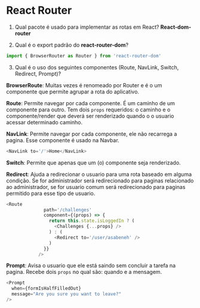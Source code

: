# React Router
1. Qual pacote é usado para implementar as rotas em React?
**React-dom-router**

2. Qual é o export padrão do **react-router-dom**?
```js
import { BrowserRouter as Router } from 'react-router-dom'
``` 

3. Qual é o uso dos seguintes componentes (Route, NavLink, Switch, Redirect, Prompt)?

**BrowserRoute**: Muitas vezes é renomeado por Router e é o um componente que permite agrupar a rota do aplicativo.

**Route**: Permite navegar por cada componente. É um caminho de um componente para outro. Tem dois `props` requeridos: o caminho e o componente/render que deverá ser renderizado quando o o usuario acessar determinado caminho.

**NavLink**: Permite navegar por cada componente, ele não recarrega a pagina. Esse componente é usado na Navbar.
```js
<NavLink to='/'>Home</NavLink>
```
**Switch**: Permite que apenas que um (o) componente seja renderizado.

**Redirect**: Ajuda a redirecionar o usuario para uma rota baseado em alguma condição. Se for administrador será redirecionado para paginas relacionado ao administrador, se for usuario comum será redirecionado para paginas permitido para esse tipo de usuario.
```js
<Route
              path='/challenges'
              component={(props) => {
                return this.state.isLoggedIn ? (
                  <Challenges {...props} />
                ) : (
                  <Redirect to='/user/asabeneh' />
                )
              }}
            />
```
**Prompt**: Avisa o usuario que ele está saindo sem concluir a tarefa na pagina. Recebe dois `props` no qual são: quando e a mensagem.
```js
<Prompt
  when={formIsHalfFilledOut}
  message="Are you sure you want to leave?"
/>

```
